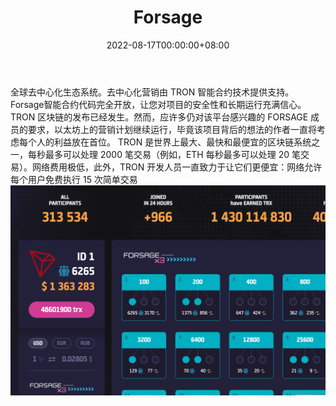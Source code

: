 ﻿---
title: "Forsage"
description: "全球首个100%去中心化矩阵平台。"
date: 2022-08-17T00:00:00+08:00
lastmod: 2022-08-17T00:00:00+08:00
draft: false
authors: ["boodArno"]
featuredImage: "forsage.png"
tags: ["High risk","Forsage"]
categories: ["nfts"]
nfts: ["High risk"]
blockchain: "TRON"
website: "https://trx.forsage.io/"
twitter: ""
discord: ""
telegram: "https://t.me/forsage_official"
github: ""
youtube: ""
twitch: ""
facebook: ""
instagram: ""
reddit: "https://www.reddit.com/user/Forsage_io/"
medium: "https://medium.com/forsage"
steam: ""
gitbook: ""
googleplay: ""
appstore: ""
status: "Live"
weight: 
lightgallery: true
toc: true
pinned: false
recommend: false
recommend1: false
---
全球去中心化生态系统。去中心化营销由 TRON 智能合约技术提供支持。 Forsage智能合约代码完全开放，让您对项目的安全性和长期运行充满信心。
TRON 区块链的发布已经发生。然而，应许多仍对该平台感兴趣的 FORSAGE 成员的要求，以太坊上的营销计划继续运行，毕竟该项目背后的想法的作者一直将考虑每个人的利益放在首位。
TRON 是世界上最大、最快和最便宜的区块链系统之一，每秒最多可以处理 2000 笔交易（例如，ETH 每秒最多可以处理 20 笔交易）。网络费用极低，此外，TRON 开发人员一直致力于让它们更便宜：网络允许每个用户免费执行 15 次简单交易![forsage-dapp-defi-tron-image1_82f8bc6eba7ebdc01d1c961d43217ba7](forsage-dapp-defi-tron-image1_82f8bc6eba7ebdc01d1c961d43217ba7.png)